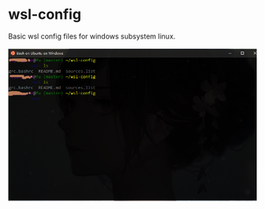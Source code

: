 # wsl-config
Basic wsl config files for windows subsystem linux.  
 
![](https://github.com/CuriousFu/wsl-config/blob/master/screen/wsl.PNG)

